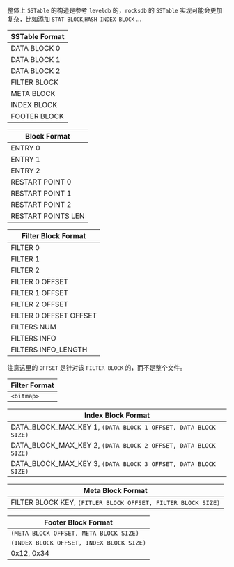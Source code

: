 整体上 `SSTable` 的构造是参考 `leveldb` 的，`rocksdb` 的 `SSTable` 实现可能会更加复杂，比如添加 `STAT BLOCK`,`HASH INDEX BLOCK` ...

| SSTable Format |
| -------------- |
| DATA BLOCK 0   |
| DATA BLOCK 1   |
| DATA BLOCK 2   |
| FILTER BLOCK   |
| META BLOCK     |
| INDEX BLOCK    |
| FOOTER BLOCK   |


| Block Format       |
| ------------------ |
| ENTRY 0            |
| ENTRY 1            |
| ENTRY 2            |
| RESTART POINT 0    |
| RESTART POINT 1    |
| RESTART POINT 2    |
| RESTART POINTS LEN |


| Filter Block Format    |
| ---------------------- |
| FILTER 0               |
| FILTER 1               |
| FILTER 2               |
| FILTER 0 OFFSET        |
| FILTER 1 OFFSET        |
| FILTER 2 OFFSET        |
| FILTER 0 OFFSET OFFSET |
| FILTERS NUM            |
| FILTERS INFO           |
| FILTERS INFO_LENGTH    |

注意这里的 `OFFSET` 是针对该 `FILTER BLOCK` 的，而不是整个文件。

| Filter Format |
| ------------- |
| `<bitmap>`    |


| Index Block Format                                             |
| -------------------------------------------------------------- |
| DATA_BLOCK_MAX_KEY 1, `(DATA BLOCK 1 OFFSET, DATA BLOCK SIZE)` |
| DATA_BLOCK_MAX_KEY 2, `(DATA BLOCK 2 OFFSET, DATA BLOCK SIZE)` |
| DATA_BLOCK_MAX_KEY 3, `(DATA BLOCK 3 OFFSET, DATA BLOCK SIZE)` |


| Meta Block Format                                            |
| ------------------------------------------------------------ |
| FILTER BLOCK KEY, `(FITLER BLOCK OFFSET, FILTER BLOCK SIZE)` |


| Footer Block Format                      |
| ---------------------------------------- |
| `(META BLOCK OFFSET, META BLOCK SIZE)`   |
| `(INDEX BLOCK OFFSET, INDEX BLOCK SIZE)` |
| 0x12, 0x34                               |